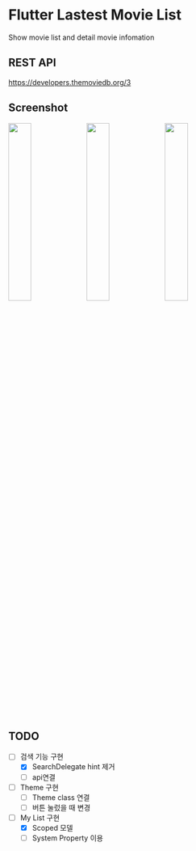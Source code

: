 # Flutter Lastest Movie List

Show movie list and detail movie infomation

## REST API

https://developers.themoviedb.org/3


## Screenshot

<img src="https://user-images.githubusercontent.com/35194820/66217070-95758000-e701-11e9-9f80-3343668e4baf.gif" width="30%">   <img src="https://user-images.githubusercontent.com/35194820/66218371-04ec6f00-e704-11e9-8b1f-4d4e2c4ba392.png" width="30%">   <img src="https://user-images.githubusercontent.com/35194820/66217585-8e02a680-e702-11e9-8d5e-08ea2cbf449e.png" width="30%">

## TODO

- [ ] 검색 기능 구현
    - [x] SearchDelegate hint 제거
    - [ ] api연결
- [ ] Theme 구현
    - [ ] Theme class 연결
    - [ ] 버튼 눌렀을 때 변경
- [ ] My List 구현
    - [x] Scoped 모델 
    - [ ] System Property 이용
